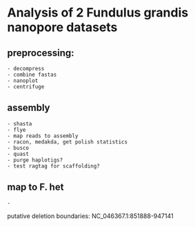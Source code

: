 # Analysis of 2 Fundulus grandis nanopore datasets

## preprocessing:

	- decompress
	- combine fastas
	- nanoplot
	- centrifuge

## assembly
	- shasta
	- flye
	- map reads to assembly
	- racon, medakda, get polish statistics
	- busco
	- quast
	- purge haplotigs?
	- test ragtag for scaffolding?

## map to F. het
	- 

putative deletion boundaries: NC_046367.1:851888-947141